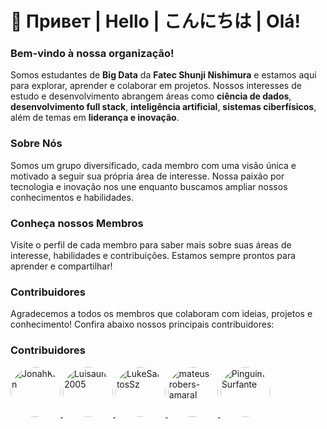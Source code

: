 # 👋 Привет | Hello | こんにちは | Olá!

### Bem-vindo à nossa organização!

Somos estudantes de **Big Data** da **Fatec Shunji Nishimura** e estamos aqui para explorar, aprender e colaborar em projetos. Nossos interesses de estudo e desenvolvimento abrangem áreas como **ciência de dados**, **desenvolvimento full stack**, **inteligência artificial**, **sistemas ciberfísicos**, além de temas em **liderança e inovação**.

### Sobre Nós
Somos um grupo diversificado, cada membro com uma visão única e motivado a seguir sua própria área de interesse. Nossa paixão por tecnologia e inovação nos une enquanto buscamos ampliar nossos conhecimentos e habilidades.

### Conheça nossos Membros
Visite o perfil de cada membro para saber mais sobre suas áreas de interesse, habilidades e contribuições. Estamos sempre prontos para aprender e compartilhar!

### Contribuidores
Agradecemos a todos os membros que colaboram com ideias, projetos e conhecimento! Confira abaixo nossos principais contribuidores:

### Contribuidores

<a href="https://github.com/JonahKun">
  <img src="https://github.com/JonahKun.png" width="80px" height="80px" style="border-radius: 50%; object-fit: cover; display: inline-block;" alt="JonahKun"/>
</a>
<a href="https://github.com/Luisaum2005">
  <img src="https://github.com/Luisaum2005.png" width="80px" height="80px" style="border-radius: 50%; object-fit: cover; display: inline-block;" alt="Luisaum2005"/>
</a>
<a href="https://github.com/LukeSantosSz">
  <img src="https://github.com/LukeSantosSz.png" width="80px" height="80px" style="border-radius: 50%; object-fit: cover; display: inline-block;" alt="LukeSantosSz"/>
</a>
<a href="https://github.com/mateus-robers-amaral">
  <img src="https://github.com/mateus-robers-amaral.png" width="80px" height="80px" style="border-radius: 50%; object-fit: cover; display: inline-block;" alt="mateus-robers-amaral"/>
</a>
<a href="https://github.com/PinguimSurfante">
  <img src="https://github.com/PinguimSurfante.png" width="80px" height="80px" style="border-radius: 50%; object-fit: cover; display: inline-block;" alt="PinguimSurfante"/>
</a>



